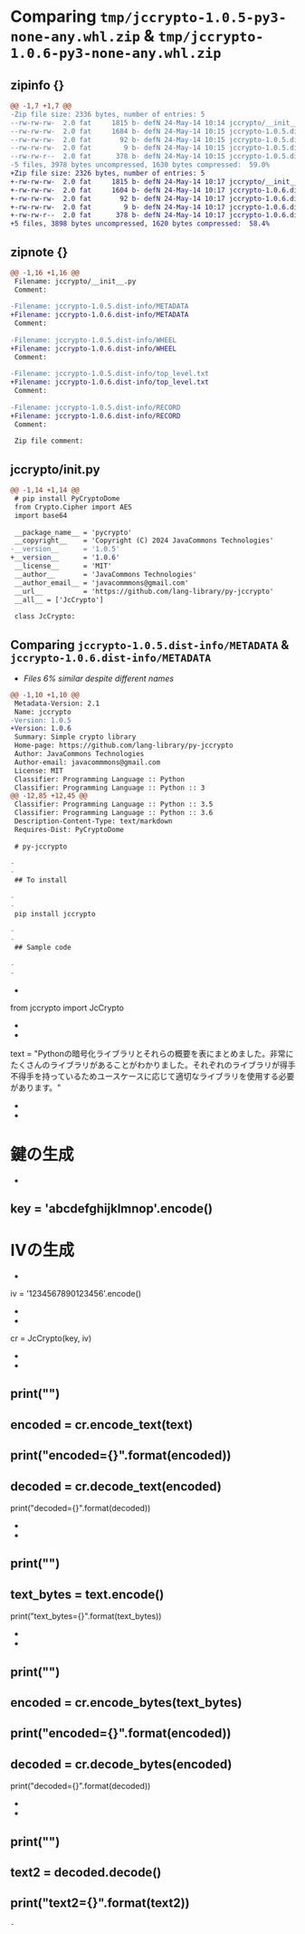 # Comparing `tmp/jccrypto-1.0.5-py3-none-any.whl.zip` & `tmp/jccrypto-1.0.6-py3-none-any.whl.zip`

## zipinfo {}

```diff
@@ -1,7 +1,7 @@
-Zip file size: 2336 bytes, number of entries: 5
--rw-rw-rw-  2.0 fat     1815 b- defN 24-May-14 10:14 jccrypto/__init__.py
--rw-rw-rw-  2.0 fat     1684 b- defN 24-May-14 10:15 jccrypto-1.0.5.dist-info/METADATA
--rw-rw-rw-  2.0 fat       92 b- defN 24-May-14 10:15 jccrypto-1.0.5.dist-info/WHEEL
--rw-rw-rw-  2.0 fat        9 b- defN 24-May-14 10:15 jccrypto-1.0.5.dist-info/top_level.txt
--rw-rw-r--  2.0 fat      378 b- defN 24-May-14 10:15 jccrypto-1.0.5.dist-info/RECORD
-5 files, 3978 bytes uncompressed, 1630 bytes compressed:  59.0%
+Zip file size: 2326 bytes, number of entries: 5
+-rw-rw-rw-  2.0 fat     1815 b- defN 24-May-14 10:17 jccrypto/__init__.py
+-rw-rw-rw-  2.0 fat     1604 b- defN 24-May-14 10:17 jccrypto-1.0.6.dist-info/METADATA
+-rw-rw-rw-  2.0 fat       92 b- defN 24-May-14 10:17 jccrypto-1.0.6.dist-info/WHEEL
+-rw-rw-rw-  2.0 fat        9 b- defN 24-May-14 10:17 jccrypto-1.0.6.dist-info/top_level.txt
+-rw-rw-r--  2.0 fat      378 b- defN 24-May-14 10:17 jccrypto-1.0.6.dist-info/RECORD
+5 files, 3898 bytes uncompressed, 1620 bytes compressed:  58.4%
```

## zipnote {}

```diff
@@ -1,16 +1,16 @@
 Filename: jccrypto/__init__.py
 Comment: 
 
-Filename: jccrypto-1.0.5.dist-info/METADATA
+Filename: jccrypto-1.0.6.dist-info/METADATA
 Comment: 
 
-Filename: jccrypto-1.0.5.dist-info/WHEEL
+Filename: jccrypto-1.0.6.dist-info/WHEEL
 Comment: 
 
-Filename: jccrypto-1.0.5.dist-info/top_level.txt
+Filename: jccrypto-1.0.6.dist-info/top_level.txt
 Comment: 
 
-Filename: jccrypto-1.0.5.dist-info/RECORD
+Filename: jccrypto-1.0.6.dist-info/RECORD
 Comment: 
 
 Zip file comment:
```

## jccrypto/__init__.py

```diff
@@ -1,14 +1,14 @@
 # pip install PyCryptoDome
 from Crypto.Cipher import AES
 import base64
 
 __package_name__ = 'pycrypto'
 __copyright__    = 'Copyright (C) 2024 JavaCommons Technologies'
-__version__      = '1.0.5'
+__version__      = '1.0.6'
 __license__      = 'MIT'
 __author__       = 'JavaCommons Technologies'
 __author_email__ = 'javacommmons@gmail.com'
 __url__          = 'https://github.com/lang-library/py-jccrypto'
 __all__ = ['JcCrypto']
 
 class JcCrypto:
```

## Comparing `jccrypto-1.0.5.dist-info/METADATA` & `jccrypto-1.0.6.dist-info/METADATA`

 * *Files 6% similar despite different names*

```diff
@@ -1,10 +1,10 @@
 Metadata-Version: 2.1
 Name: jccrypto
-Version: 1.0.5
+Version: 1.0.6
 Summary: Simple crypto library
 Home-page: https://github.com/lang-library/py-jccrypto
 Author: JavaCommons Technologies
 Author-email: javacommmons@gmail.com
 License: MIT
 Classifier: Programming Language :: Python
 Classifier: Programming Language :: Python :: 3
@@ -12,85 +12,45 @@
 Classifier: Programming Language :: Python :: 3.5
 Classifier: Programming Language :: Python :: 3.6
 Description-Content-Type: text/markdown
 Requires-Dist: PyCryptoDome
 
 # py-jccrypto
 
-
-
 ## To install
 
-
-
 pip install jccrypto
 
-
-
 ## Sample code
 
-
-
 ```
-
 from jccrypto import JcCrypto
 
-
-
 text = "Pythonの暗号化ライブラリとそれらの概要を表にまとめました。非常にたくさんのライブラリがあることがわかりました。それぞれのライブラリが得手不得手を持っているためユースケースに応じて適切なライブラリを使用する必要があります。"
 
-
-
 # 鍵の生成
-
 key = 'abcdefghijklmnop'.encode()
-
 # IVの生成
-
 iv = '1234567890123456'.encode()
 
-
-
 cr = JcCrypto(key, iv)
 
-
-
 print("")
-
 encoded = cr.encode_text(text)
-
 print("encoded={}".format(encoded))
-
 decoded = cr.decode_text(encoded)
-
 print("decoded={}".format(decoded))
 
-
-
 print("")
-
 text_bytes = text.encode()
-
 print("text_bytes={}".format(text_bytes))
 
-
-
 print("")
-
 encoded = cr.encode_bytes(text_bytes)
-
 print("encoded={}".format(encoded))
-
 decoded = cr.decode_bytes(encoded)
-
 print("decoded={}".format(decoded))
 
-
-
 print("")
-
 text2 = decoded.decode()
-
 print("text2={}".format(text2))
-
 ```
-
```

